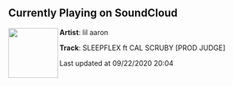 ## Currently Playing on SoundCloud

[<img align="left" width="100" src="https://i1.sndcdn.com/artworks-000309769722-ovd53s-t50x50.jpg">](https://soundcloud.com/lilaaron911/sleepflex-ft-cal-scruby?in=lilaaron911/sets/aaron-judge-rookie-of-the-year)

**Artist**: lil aaron 

**Track**: SLEEPFLEX ft CAL SCRUBY [PROD JUDGE]

Last updated at 09/22/2020 20:04
